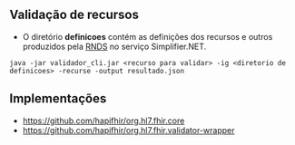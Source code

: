 ## Validação de recursos

- O diretório **definicoes** contém as definições dos recursos e outros
  produzidos pela [RNDS](https://simplifier.net/redenacionaldedadosemsade) no serviço
  Simplifier.NET.

```shell
java -jar validador_cli.jar <recurso para validar> -ig <diretorio de definicoes> -recurse -output resultado.json
```

## Implementações

- https://github.com/hapifhir/org.hl7.fhir.core
- https://github.com/hapifhir/org.hl7.fhir.validator-wrapper
